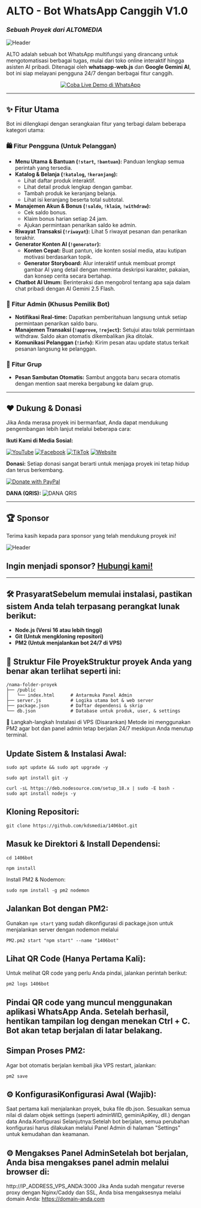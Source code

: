 # ALTO - Bot WhatsApp Canggih V1.0
### _Sebuah Proyek dari ALTOMEDIA_

![Header](https://blogger.googleusercontent.com/img/b/R29vZ2xl/AVvXsEgjH6ugvQY59wpkduNt1I5okR9uMHWahNn7yVfHaaU2-V4MjPgDnE2CRT-Dp0Omgwd83M60sL5fWvsOx7VLHzRdfOPObLzIZZaZJJxqI1IVcugWSlOaWVXrlByyBSBQZFrAEzyLyc90NbZpnEmiQpTNwU6gnvTj9wK-qfsqURUfOdYwcLRLP-jRZoSilVQ/s1024/ALTOMEDIA-6-8-2025.png) <!-- Ganti dengan URL gambar header Anda -->

ALTO adalah sebuah bot WhatsApp multifungsi yang dirancang untuk mengotomatisasi berbagai tugas, mulai dari toko online interaktif hingga asisten AI pribadi. Ditenagai oleh **whatsapp-web.js** dan **Google Gemini AI**, bot ini siap melayani pengguna 24/7 dengan berbagai fitur canggih.

<p align="center">
  <a href="https://wa.me/6283872543697?text=!start" target="_blank">
    <img src="https://img.shields.io/badge/Coba%20Live%20Demo-%2325D366.svg?style=for-the-badge&logo=WhatsApp&logoColor=white" alt="Coba Live Demo di WhatsApp"/>
  </a>
</p>
<p align="center">
  
</p>


---

## ✨ Fitur Utama

Bot ini dilengkapi dengan serangkaian fitur yang terbagi dalam beberapa kategori utama:

### 🛍️ Fitur Pengguna (Untuk Pelanggan)
* **Menu Utama & Bantuan (`!start`, `!bantuan`):** Panduan lengkap semua perintah yang tersedia.
* **Katalog & Belanja (`!katalog`, `!keranjang`):**
    * Lihat daftar produk interaktif.
    * Lihat detail produk lengkap dengan gambar.
    * Tambah produk ke keranjang belanja.
    * Lihat isi keranjang beserta total subtotal.
* **Manajemen Akun & Bonus (`!saldo`, `!klaim`, `!withdraw`):**
    * Cek saldo bonus.
    * Klaim bonus harian setiap 24 jam.
    * Ajukan permintaan penarikan saldo ke admin.
* **Riwayat Transaksi (`!riwayat`):** Lihat 5 riwayat pesanan dan penarikan terakhir.
* **Generator Konten AI (`!generator`):**
    * **Konten Cepat:** Buat pantun, ide konten sosial media, atau kutipan motivasi berdasarkan topik.
    * **Generator Storyboard:** Alur interaktif untuk membuat prompt gambar AI yang detail dengan meminta deskripsi karakter, pakaian, dan konsep cerita secara bertahap.
* **Chatbot AI Umum:** Berinteraksi dan mengobrol tentang apa saja dalam chat pribadi dengan AI Gemini 2.5 Flash.

### 👑 Fitur Admin (Khusus Pemilik Bot)
* **Notifikasi Real-time:** Dapatkan pemberitahuan langsung untuk setiap permintaan penarikan saldo baru.
* **Manajemen Transaksi (`!approve`, `!reject`):** Setujui atau tolak permintaan withdraw. Saldo akan otomatis dikembalikan jika ditolak.
* **Komunikasi Pelanggan (`!info`):** Kirim pesan atau update status terkait pesanan langsung ke pelanggan.

### 👥 Fitur Grup
* **Pesan Sambutan Otomatis:** Sambut anggota baru secara otomatis dengan mention saat mereka bergabung ke dalam grup.

---

## ❤️ Dukung & Donasi

Jika Anda merasa proyek ini bermanfaat, Anda dapat mendukung pengembangan lebih lanjut melalui beberapa cara:

**Ikuti Kami di Media Sosial:**
<p align="left">
  <a href="https://youtube.com/@sidhanie06" target="_blank"><img src="https://img.shields.io/badge/YouTube-%23FF0000.svg?style=for-the-badge&logo=YouTube&logoColor=white" alt="YouTube"/></a>
  <a href="https://facebook.com/sidhanie06" target="_blank"><img src="https://img.shields.io/badge/Facebook-%231877F2.svg?style=for-the-badge&logo=Facebook&logoColor=white" alt="Facebook"/></a>
  <a href="https://tiktok.com/@sidhanie" target="_blank"><img src="https://img.shields.io/badge/TikTok-%23000000.svg?style=for-the-badge&logo=tiktok&logoColor=white" alt="TikTok"/></a>
  <a href="https://sidhanie.my.id" target="_blank"><img src="https://img.shields.io/badge/Website-000000?style=for-the-badge&logo=world&logoColor=white" alt="Website"/></a>
</p>

**Donasi:**
Setiap donasi sangat berarti untuk menjaga proyek ini tetap hidup dan terus berkembang.

<a href="https://paypal.me/sidhanie" target="_blank">
  <img src="https://www.paypalobjects.com/en_US/i/btn/btn_donateCC_LG.gif" alt="Donate with PayPal" />
</a>

**DANA (QRIS):**
![DANA QRIS](https://blogger.googleusercontent.com/img/b/R29vZ2xl/AVvXsEgHwO_-Mp4mmE5tIQgvrs8ZzsUiKwMWROUa8XAMFdKpYGzqxAXR9ciCYRZ9LBt-i1ukxzhTVQw_mcKbCm5jzFe6vySjmowjplpTMJBwV5HVfETSH6WwqlWHY2BEn_rMJn4jXXRX5ylMRwDGPssCFolj5akwy1Ny-Y3_JHFQZK3Jdf4HzaFwuBRXqwcDVhI/s407/qris.jpg) <!-- Ganti dengan URL gambar QRIS DANA Anda -->

---

## 🏆 Sponsor

Terima kasih kepada para sponsor yang telah mendukung proyek ini!

![Header](https://blogger.googleusercontent.com/img/b/R29vZ2xl/AVvXsEgjH6ugvQY59wpkduNt1I5okR9uMHWahNn7yVfHaaU2-V4MjPgDnE2CRT-Dp0Omgwd83M60sL5fWvsOx7VLHzRdfOPObLzIZZaZJJxqI1IVcugWSlOaWVXrlByyBSBQZFrAEzyLyc90NbZpnEmiQpTNwU6gnvTj9wK-qfsqURUfOdYwcLRLP-jRZoSilVQ/s1024/ALTOMEDIA-6-8-2025.png) <!-- Ganti dengan URL gambar header Anda -->

## Ingin menjadi sponsor? [Hubungi kami!](mailto:altomediaindonesia@gmail.com)

---

## 🛠️ PrasyaratSebelum memulai instalasi, pastikan sistem Anda telah terpasang perangkat lunak berikut:
* **Node.js (Versi 16 atau lebih tinggi)**
* **Git (Untuk mengkloning repositori)**
* **PM2 (Untuk menjalankan bot 24/7 di VPS)**

## 📂 Struktur File ProyekStruktur proyek Anda yang benar akan terlihat seperti ini:
```
/nama-folder-proyek
├── /public
│   └── index.html      # Antarmuka Panel Admin
├── server.js           # Logika utama bot & web server
├── package.json        # Daftar dependensi & skrip
└── db.json             # Database untuk produk, user, & settings
```


🚀 Langkah-langkah Instalasi di VPS (Disarankan)
Metode ini menggunakan PM2 agar bot dan panel admin tetap berjalan 24/7 meskipun Anda menutup terminal.

## Update Sistem & Instalasi Awal:

```
sudo apt update && sudo apt upgrade -y
```
```
sudo apt install git -y
```
```
curl -sL https://deb.nodesource.com/setup_18.x | sudo -E bash -
sudo apt install nodejs -y
```

## Kloning Repositori:
```
git clone https://github.com/kdsmedia/1406bot.git
```

## Masuk ke Direktori & Install Dependensi:
```
cd 1406bot
```
```
npm install
```

Install PM2 & Nodemon:
```
sudo npm install -g pm2 nodemon
```
## Jalankan Bot dengan PM2:
Gunakan ```npm start``` yang sudah dikonfigurasi di package.json untuk menjalankan server dengan nodemon melalui 
```
PM2.pm2 start "npm start" --name "1406bot"
```

## Lihat QR Code (Hanya Pertama Kali):
Untuk melihat QR code yang perlu Anda pindai, jalankan perintah berikut:
```
pm2 logs 1406bot
```

## Pindai QR code yang muncul menggunakan aplikasi WhatsApp Anda. Setelah berhasil, hentikan tampilan log dengan menekan Ctrl + C. Bot akan tetap berjalan di latar belakang.
## Simpan Proses PM2:
Agar bot otomatis berjalan kembali jika VPS restart, jalankan: 
```
pm2 save
```

## ⚙️ KonfigurasiKonfigurasi Awal (Wajib):
Saat pertama kali menjalankan proyek, buka file db.json.
Sesuaikan semua nilai di dalam objek settings (seperti adminWID, geminiApiKey, dll.) dengan data Anda.Konfigurasi Selanjutnya:Setelah bot berjalan, semua perubahan konfigurasi harus dilakukan melalui Panel Admin di halaman "Settings" untuk kemudahan dan keamanan.

## ⚙️ Mengakses Panel AdminSetelah bot berjalan, Anda bisa mengakses panel admin melalui browser di:
http://IP_ADDRESS_VPS_ANDA:3000
Jika Anda sudah mengatur reverse proxy dengan Nginx/Caddy dan SSL, Anda bisa mengaksesnya melalui domain Anda:
https://domain-anda.com
